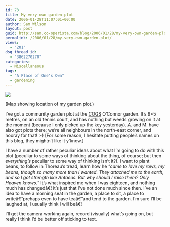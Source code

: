 ```yaml
---
id: 73
title: My very own garden plot
date: 2006-01-28T11:07:01+00:00
author: Sam Wilson
layout: post
guid: http://sam.co-operista.com/blog/2006/01/28/my-very-own-garden-plot/
permalink: /2006/01/28/my-very-own-garden-plot/
views:
  - "201"
dsq_thread_id:
  - "3862270270"
categories:
  - Miscellaneous
tags:
  - "A Place of One's Own"
  - gardening
---
```


![](/2006/0128_garden-plot-map.jpg)

(Map showing location of my garden plot.)

I’ve got a community garden plot at the [COGS](http://www.cogs.asn.au/ "Canberra Organic Growers Society") O’Connor garden. It’s 9×5 metres, on an old tennis court, and has nothing but weeds growing on it at the moment (because I only picked up the key yesterday). A. and M. have also got plots there; we’re all neighbours in the north-east corner, and hooray for that! :-) [For some reason, I hesitate putting people’s names on this blog, they mightn’t like it y’know.]

I have a number of rather peculiar ideas about what I’m going to do with this plot (peculiar to some ways of thinking about the thing, of course; but then _everything’s_ peculiar to some way of thinking isn’t it?). I want to plant beans, to follow in Thoreau’s tread, learn how he <span style="font-style: italic">“came to love my rows, my beans, though so many more than I wanted. They attached me to the earth, and so I got strength like Antaeus. But why should I raise them? Only Heaven knows.” </span>It’s what inspired me when I was eighteen, and nothing much has changedâ€¦ it’s just that I’ve not done much since then. I’ve an idea to have a morning seat in the garden, a place to sit, a place to writeâ€”prehaps even to have teaâ€”and tend to the garden. I’m sure I’ll be laughed at, I usually think I will beâ€¦

I’ll get the camera working again, record (visually) what’s going on, but really I think I’d be better off sticking to text.